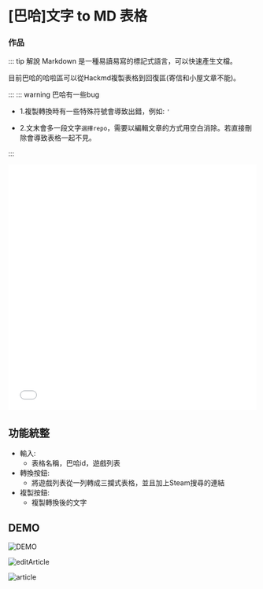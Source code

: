 # [巴哈]文字 to MD 表格

<h3>作品</h3>

::: tip 解說 
Markdown 是一種易讀易寫的標記式語言，可以快速產生文檔。

目前巴哈的哈啦區可以從Hackmd複製表格到回復區(寄信和小屋文章不能)。

:::
::: warning 巴哈有一些bug

- 1.複製轉換時有一些特殊符號會導致出錯，例如: `'`

- 2.文末會多一段文字`選擇repo`，需要以編輯文章的方式用空白消除。若直接刪除會導致表格一起不見。

:::


<iframe width="100%" height="500" src="//jsfiddle.net/dpes5407/cba5eu69/160/embedded/result/dark/" allowfullscreen="allowfullscreen" allowpaymentrequest frameborder="0"></iframe>

## 功能統整

- 輸入:
  - 表格名稱，巴哈id，遊戲列表
- 轉換按鈕: 
  - 將遊戲列表從一列轉成三攔式表格，並且加上Steam搜尋的連結
- 複製按鈕: 
  - 複製轉換後的文字

## DEMO

![DEMO](https://drive.google.com/uc?export=download&id=19FSsqNrBGUNZZh21vXkZDa2xASShB4L1)

![editArticle](https://drive.google.com/uc?export=download&id=1xT-PRxE36V769VJOt9D44aWbO3GdTDqL)

![article](https://drive.google.com/uc?export=download&id=19j8XMXcqffbOnL8yDXuWkrruZQj1AIUY)



